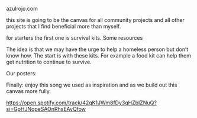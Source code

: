 azulrojo.com

this site is going to be the canvas for all community projects and all other projects that I find beneficial more than myself. 

for starters the first one is survival kits. 
Some resources

The idea is that we may have the urge to help a homeless person but don’t know how. The start is with these kits. For example a food kit can help them get nutrition to continue to survive. 

Our posters:



Finally: enjoy this song we used as inspiration and as we build out this canvas more fully. 

https://open.spotify.com/track/42qK1JWm8fDy3qHZbIZNuQ?si=GpHJNopeSAOnRhsEAvQfow

